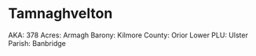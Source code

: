 # Tamnaghvelton

AKA: 378
Acres: Armagh
Barony: Kilmore
County: Orior Lower
PLU: Ulster
Parish: Banbridge